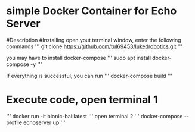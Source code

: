 # simple Docker Container for Echo Server
#Description
#Installing
open yout terminal window, enter the following commands
'''
git clone https://github.com/tul69453/lukedrobotics.git
'''

you may have to install docker-compose
'''
sudo apt install docker-compose -y
'''

If everything is successful, you can run
'''
docker-compose build
'''

# Execute code, open terminal 1
'''
docker run -it bionic-bai:latest
'''
open terminal 2
'''
docker-compose --profile echoserver up
'''
